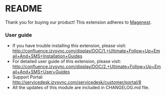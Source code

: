 # README
Thank you for buying our product! 
This extension adheres to [Magenest](https://store.magenest.com/).

### User guide
- If you have trouble installing this extension, please visit: http://confluence.izysync.com/display/DOC/1.+Ultimate+Follow+Up+Email+And+SMS+Installation+Guides
- For detailed user guide of this extension, please visit: http://confluence.izysync.com/display/DOC/2.+Ultimate+Follow+Up+Email+And+SMS+User+Guides
- Support Portal: http://servicedesk.izysync.com/servicedesk/customer/portal/8
- All the updates of this module are included in CHANGELOG.md file.